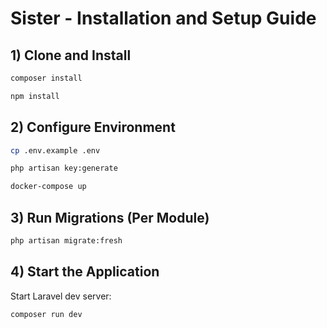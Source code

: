 # Sister - Installation and Setup Guide

## 1) Clone and Install

```bash
composer install

npm install
```

## 2) Configure Environment

```bash
cp .env.example .env
```


```bash
php artisan key:generate
```

```bash
docker-compose up
```

## 3) Run Migrations (Per Module)
```bash
php artisan migrate:fresh
```

## 4) Start the Application

Start Laravel dev server:
```bash
composer run dev
```